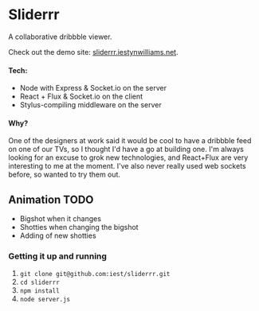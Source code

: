 # Sliderrr

A collaborative dribbble viewer.

Check out the demo site: [sliderrr.iestynwilliams.net](http://sliderrr.iestynwilliams.net).

#### Tech:

- Node with Express & Socket.io on the server
- React + Flux & Socket.io on the client
- Stylus-compiling middleware on the server

#### Why?

One of the designers at work said it would be cool to have a dribbble feed on one of our TVs, so I thought I'd have a go at building one.
I'm always looking for an excuse to grok new technologies, and React+Flux are very interesting to me at the moment. I've also never really used web sockets before, so wanted to try them out.

## Animation TODO

- Bigshot when it changes
- Shotties when changing the bigshot
- Adding of new shotties

### Getting it up and running

1. `git clone git@github.com:iest/sliderrr.git`
2. `cd sliderrr`
3. `npm install`
4. `node server.js`
